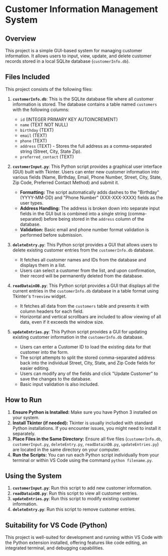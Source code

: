 # Customer Information Management System

## Overview

This project is a simple GUI-based system for managing customer information. It allows users to input, view, update, and delete customer records stored in a local SQLite database (`customerInfo.db`).

## Files Included

This project consists of the following files:

1.  **`customerInfo.db`**: This is the SQLite database file where all customer information is stored. The database contains a table named `customers` with the following columns:
    * `id` (INTEGER PRIMARY KEY AUTOINCREMENT)
    * `name` (TEXT NOT NULL)
    * `birthday` (TEXT)
    * `email` (TEXT)
    * `phone` (TEXT)
    * `address` (TEXT) - Stores the full address as a comma-separated string (Street, City, State Zip).
    * `preferred_contact` (TEXT)

2.  **`customerInput.py`**: This Python script provides a graphical user interface (GUI) built with Tkinter. Users can enter new customer information into various fields (Name, Birthday, Email, Phone Number, Street, City, State, Zip Code, Preferred Contact Method) and submit it.
    * **Formatting:** The script automatically adds dashes to the "Birthday" (YYYY-MM-DD) and "Phone Number" (XXX-XXX-XXXX) fields as the user types.
    * **Address Handling:** The address is broken down into separate input fields in the GUI but is combined into a single string (comma-separated) before being stored in the `address` column of the database.
    * **Validation:** Basic email and phone number format validation is performed before submission.

3.  **`deleteEntry.py`**: This Python script provides a GUI that allows users to delete existing customer entries from the `customerInfo.db` database.
    * It fetches all customer names and IDs from the database and displays them in a list.
    * Users can select a customer from the list, and upon confirmation, their record will be permanently deleted from the database.

4.  **`readDatainDB.py`**: This Python script provides a GUI that displays all the current entries in the `customerInfo.db` database in a table format using Tkinter's `Treeview` widget.
    * It fetches all data from the `customers` table and presents it with column headers for each field.
    * Horizontal and vertical scrollbars are included to allow viewing of all data, even if it exceeds the window size.

5.  **`updateEntries.py`**: This Python script provides a GUI for updating existing customer information in the `customerInfo.db` database.
    * Users can enter a Customer ID to load the existing data for that customer into the form.
    * The script attempts to split the stored comma-separated address back into the individual Street, City, State, and Zip Code fields for easier editing.
    * Users can modify any of the fields and click "Update Customer" to save the changes to the database.
    * Basic input validation is also included.

## How to Run

1.  **Ensure Python is Installed:** Make sure you have Python 3 installed on your system.
2.  **Install Tkinter (if needed):** Tkinter is usually included with standard Python installations. If you encounter issues, you might need to install it separately.
3.  **Place Files in the Same Directory:** Ensure all five files (`customerInfo.db`, `customerInput.py`, `deleteEntry.py`, `readDatainDB.py`, `updateEntries.py`) are located in the same directory on your computer.
4.  **Run the Scripts:** You can run each Python script individually from your terminal or within VS Code using the command `python filename.py`.

## Using the System

1.  **`customerInput.py`**: Run this script to add new customer information.
2.  **`readDatainDB.py`**: Run this script to view all customer entries.
3.  **`updateEntries.py`**: Run this script to modify existing customer information.
4.  **`deleteEntry.py`**: Run this script to remove customer entries.

## Suitability for VS Code (Python)

This project is well-suited for development and running within VS Code with the Python extension installed, offering features like code editing, an integrated terminal, and debugging capabilities.